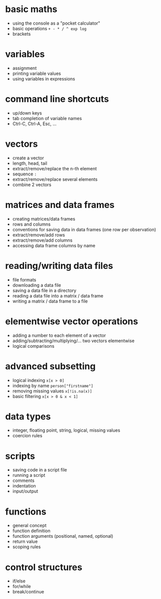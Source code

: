 # basic maths

- using the console as a "pocket calculator"
- basic operations `+ - * / ^ exp log`
- brackets

# variables

- assignment
- printing variable values
- using variables in expressions

# command line shortcuts

- up/down keys 
- tab completion of variable names
- Ctrl-C, Ctrl-A, Esc, ...

# vectors

- create a vector
- length, head, tail
- extract/remove/replace the n-th element
- sequence `:`
- extract/remove/replace several elements
- combine 2 vectors

# matrices and data frames

- creating matrices/data frames
- rows and columns
- conventions for saving data in data frames (one row per observation)
- extract/remove/add rows
- extract/remove/add columns
- accessing data frame columns by name

# reading/writing data files

- file formats
- downloading a data file
- saving a data file in a directory
- reading a data file into a matrix / data frame
- writing a matrix / data frame to a file

# elementwise vector operations

- adding a number to each element of a vector
- adding/subtracting/multiplying/... two vectors elementwise
- logical comparisons

# advanced subsetting

- logical indexing `x[x > 0]`
- indexing by name `person["firstname"]`
- removing missing values `x[!is.na(x)]`
- basic filtering `x[x > 0 & x < 1]`

# data types

- integer, floating point, string, logical, missing values
- coercion rules

# scripts

- saving code in a script file
- running a script
- comments
- indentation
- input/output

# functions

- general concept
- function definition
- function arguments (positional, named, optional)
- return value
- scoping rules

# control structures

- if/else
- for/while
- break/continue




